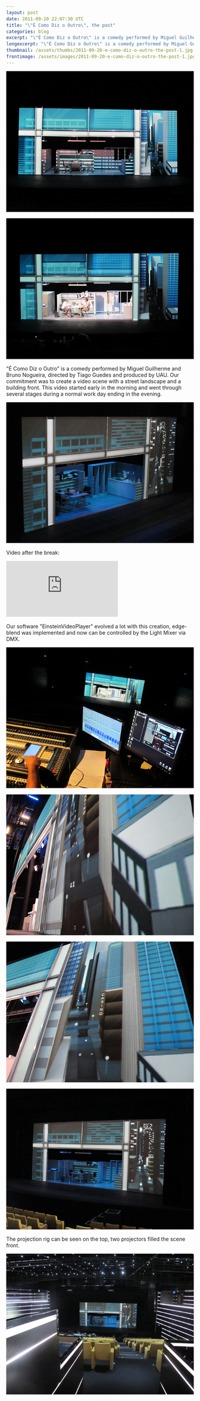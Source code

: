 ```yaml
---
layout: post
date: 2011-09-20 22:07:30 UTC
title: "\"É Como Diz o Outro\", the post"
categories: blog
excerpt: "\"É Como Diz o Outro\" is a comedy performed by Miguel Guilherme and Bruno Nogueira, directed by Tiago Guedes and produced by UAU. Our commitment was to create a video scene with a street landscape and a building front. This video started early in the morning and went through several stages during a normal work day ending in the evening."
longexcerpt: "\"É Como Diz o Outro\" is a comedy performed by Miguel Guilherme and Bruno Nogueira, directed by Tiago Guedes and produced by UAU. Our commitment was to create a video scene with a street landscape and a building front. This video started early in the morning and went through several stages during a normal work day ending in the evening. Video after the break:"
thumbnail: /assets/thumbs/2011-09-20-e-como-diz-o-outro-the-post-1.jpg
frontimage: /assets/images/2011-09-20-e-como-diz-o-outro-the-post-1.jpg
---
```


<a title="É Como Diz o Outro by guibot, on Flickr" href="http://www.flickr.com/photos/guibot/6165922810/"><img class="postimage" alt="É Como Diz o Outro" src="/assets/images/2011-09-20-e-como-diz-o-outro-the-post-1.jpg"/></a>

<a title="É Como Diz o Outro by guibot, on Flickr" href="http://www.flickr.com/photos/guibot/6165389719/"><img class="postimage" alt="É Como Diz o Outro" src="/assets/images/2011-09-20-e-como-diz-o-outro-the-post-2.jpg"/></a>

"É Como Diz o Outro" is a comedy performed by Miguel Guilherme and Bruno Nogueira, directed by Tiago Guedes and produced by UAU. Our commitment was to create a video scene with a street landscape and a building front. This video started early in the morning and went through several stages during a normal work day ending in the evening.

<a title="É Como Diz o Outro by guibot, on Flickr" href="http://www.flickr.com/photos/guibot/6165923154/"><img class="postimage" alt="É Como Diz o Outro" src="/assets/images/2011-09-20-e-como-diz-o-outro-the-post-3.jpg"/></a>

Video after the break:

<div class="video-container"><iframe src="http://player.vimeo.com/video/29321042?title=0&amp;byline=0&amp;portrait=0&amp;autoplay=0" frameborder="0" allowfullscreen></iframe></div>


Our software "EinsteinVideoPlayer" evolved a lot with this creation, edge-blend was implemented and now can be controlled by the Light Mixer via DMX.

<a title="É Como Diz o Outro by guibot, on Flickr" href="http://www.flickr.com/photos/guibot/6165927206/"><img class="postimage" alt="É Como Diz o Outro" src="/assets/images/2011-09-20-e-como-diz-o-outro-the-post-4.jpg"/></a>

<a title="É Como Diz o Outro by guibot, on Flickr" href="http://www.flickr.com/photos/guibot/6165391915/"><img class="postimage" alt="É Como Diz o Outro" src="/assets/images/2011-09-20-e-como-diz-o-outro-the-post-5.jpg"/></a>

<a title="É Como Diz o Outro by guibot, on Flickr" href="http://www.flickr.com/photos/guibot/6165391291/"><img class="postimage" alt="É Como Diz o Outro" src="/assets/images/2011-09-20-e-como-diz-o-outro-the-post-6.jpg"/></a>

<a title="É Como Diz o Outro by guibot, on Flickr" href="http://www.flickr.com/photos/guibot/6165922564/"><img class="postimage" alt="É Como Diz o Outro" src="/assets/images/2011-09-20-e-como-diz-o-outro-the-post-7.jpg"/></a>

The projection rig can be seen on the top, two projectors filled the scene front.

<a title="IMG_3671 by guibot, on Flickr" href="http://www.flickr.com/photos/guibot/6166153080/"><img class="postimage" alt="IMG_3671" src="/assets/images/2011-09-20-e-como-diz-o-outro-the-post-8.jpg"/></a>